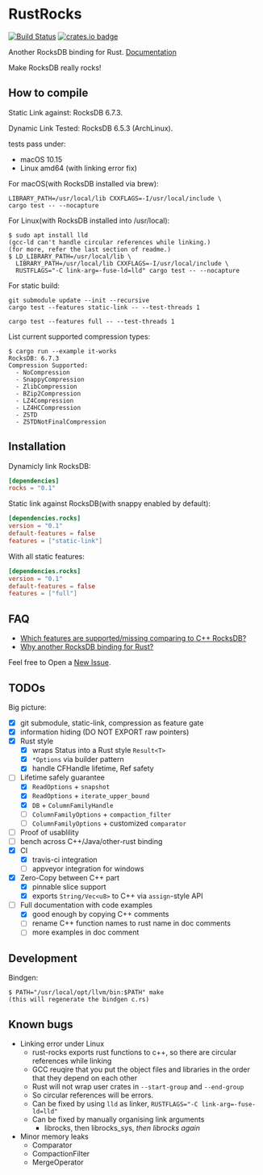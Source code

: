# RustRocks

[![Build Status](https://travis-ci.org/bh1xuw/rust-rocks.svg?branch=master)](https://travis-ci.org/bh1xuw/rust-rocks)
[![crates.io badge](https://img.shields.io/crates/v/rocks.svg)](https://crates.io/crates/rocks)

Another RocksDB binding for Rust. [Documentation](https://docs.rs/rocks/)

Make RocksDB really rocks!

## How to compile

Static Link against: RocksDB 6.7.3.

Dynamic Link Tested: RocksDB 6.5.3 (ArchLinux).

tests pass under:

- macOS 10.15
- Linux amd64 (with linking error fix)

For macOS(with RocksDB installed via brew):

    LIBRARY_PATH=/usr/local/lib CXXFLAGS=-I/usr/local/include \
    cargo test -- --nocapture

For Linux(with RocksDB installed into /usr/local):

```console
$ sudo apt install lld
(gcc-ld can't handle circular references while linking.)
(for more, refer the last section of readme.)
$ LD_LIBRARY_PATH=/usr/local/lib \
  LIBRARY_PATH=/usr/local/lib CXXFLAGS=-I/usr/local/include \
  RUSTFLAGS="-C link-arg=-fuse-ld=lld" cargo test -- --nocapture
```

For static build:

    git submodule update --init --recursive
    cargo test --features static-link -- --test-threads 1

    cargo test --features full -- --test-threads 1

List current supported compression types:

```console
$ cargo run --example it-works
RocksDB: 6.7.3
Compression Supported:
  - NoCompression
  - SnappyCompression
  - ZlibCompression
  - BZip2Compression
  - LZ4Compression
  - LZ4HCCompression
  - ZSTD
  - ZSTDNotFinalCompression
```

## Installation

Dynamicly link RocksDB:

```toml
[dependencies]
rocks = "0.1"
```

Static link against RocksDB(with snappy enabled by default):

```toml
[dependencies.rocks]
version = "0.1"
default-features = false
features = ["static-link"]
```

With all static features:

```toml
[dependencies.rocks]
version = "0.1"
default-features = false
features = ["full"]
```

## FAQ

- [Which features are supported/missing comparing to C++ RocksDB?](https://github.com/bh1xuw/rust-rocks/issues/1)
- [Why another RocksDB binding for Rust?](https://github.com/bh1xuw/rust-rocks/issues/2)

Feel free to Open a [New Issue](https://github.com/bh1xuw/rust-rocks/issues/new).

## TODOs

Big picture:

- [x] git submodule, static-link, compression as feature gate
- [x] information hiding (DO NOT EXPORT raw pointers)
- [x] Rust style
  - [x] wraps Status into a Rust style ``Result<T>``
  - [x] ``*Options`` via builder pattern
  - [x] handle CFHandle lifetime, Ref safety
- [ ] Lifetime safely guarantee
  - [x] `ReadOptions` + `snapshot`
  - [x] `ReadOptions` + `iterate_upper_bound`
  - [x] `DB` + `ColumnFamilyHandle`
  - [ ] `ColumnFamilyOptions` + `compaction_filter`
  - [ ] `ColumnFamilyOptions` + customized `comparator`
- [ ] Proof of usablility
- [ ] bench across C++/Java/other-rust binding
- [x] CI
  - [x] travis-ci integration
  - [ ] appveyor integration for windows
- [x] Zero-Copy between C++ part
  - [x] pinnable slice support
  - [x] exports `String/Vec<u8>` to C++ via `assign`-style API
- [ ] Full documentation with code examples
  - [x] good enough by copying C++ comments
  - [ ] rename C++ function names to rust name in doc comments
  - [ ] more examples in doc comment

## Development

Bindgen:

```console
$ PATH="/usr/local/opt/llvm/bin:$PATH" make
(this will regenerate the bindgen c.rs)
```

## Known bugs

- Linking error under Linux
  - rust-rocks exports rust functions to c++, so there are circular references while linking
  - GCC reuqire that you put the object files and libraries in the order that they depend on each other
  - Rust will not wrap user crates in `--start-group` and `--end-group`
  - So circular references will be errors.
  - Can be fixed by using `lld` as linker, `RUSTFLAGS="-C link-arg=-fuse-ld=lld"`
  - Can be fixed by manually organising link arguments
    - librocks, then librocks_sys, *then librocks again*
- Minor memory leaks
  - Comparator
  - CompactionFilter
  - MergeOperator
